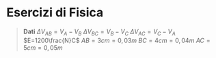 # Esercizi di Fisica


> **Dati**
> $\Delta V _{AB}=V_A-V_B$
> $\Delta V_{BC}=V_B-V_C$
> $\Delta V_{AC}=V_C-V_A$
> $E=1200\frac{N}C$
> $AB=3cm=0,03m$
> $BC=4cm=0,04m$
> $AC=5cm=0,05m$
<!--stackedit_data:
eyJoaXN0b3J5IjpbLTEzOTQ4NjA3NjNdfQ==
-->